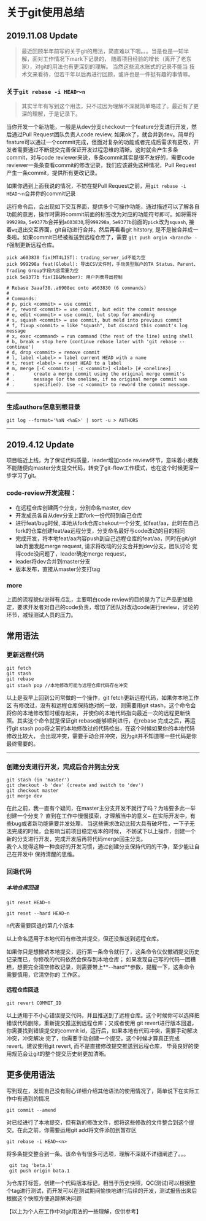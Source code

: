 # 关于git使用总结

## 2019.11.08 Update

> 最近回顾半年前写的关于git的用法，简直难以下咽。。。当是也是一知半解，面对工作情况下mark下记录的，
随着项目经验的增长（离开了老东家），对git的用法也有更深刻的理解。 当然这些流水账式的记录不能当
技术文来看待，但若干年以后再进行回顾，或许也是一件挺有趣的事情嘛。

### 关于`git rebase -i HEAD～n`

>其实半年有写到这个用法，只不过因为理解不深就简单略过了。最近有了更深的理解，于是记录下。

当你开发一个新功能，一般是从dev分支checkout一个feature分支进行开发，然后通过Pull Request团队负责人code review,
如果ok了，就合并到dev。简单的feature可以通过一个commit完成，但面对复杂的功能或者完成后需求有更改，开发者需要通过不断提交完善保证开发过程思维的清晰。这时就会产生多条commit，对与code reviewer来说，多条commit其实是很不友好的，需要code reviewer一条条查看commit的修改记录，我们应该避免这种情况，Pull Request产生一条commit，提供所有更改记录。

如果你遇到上面我说的情况，不妨在提Pull Request之前，用`git rebase -i HEAD～n`合并你的commit记录

运行命令后，会出现如下交互界面，提供多个可操作功能，通过描述可以了解各自功能的意思，操作时需将commit前面的标签改为对应的功能符号即可。如将需将`999298a`, `5e9377b`合并到`a603830`,将`999298a`, `5e9377b`前面的`pick`改为`squash`, 接着`wq`退出交互界面，git自动进行合并。然后再看看git hitstory, 是不是被合并成一条啦。如果commit已经被推送到远程仓库了，需要 `git push orgin <branch> -f`强制更新远程仓库。

```
pick a603830 fix(MT4LIST): trading_server_id不能为空
pick 999298a feat(Global): 导出CSV文件时，手动类型账户的TA Status、Parent、Trading Group字段内容需要为空
pick 5e9377b fix(IB&Member): 用户列表导出控制

# Rebase 3aaaf38..a6908ec onto a603830 (6 commands)
#
# Commands:
# p, pick <commit> = use commit
# r, reword <commit> = use commit, but edit the commit message
# e, edit <commit> = use commit, but stop for amending
# s, squash <commit> = use commit, but meld into previous commit
# f, fixup <commit> = like "squash", but discard this commit's log message
# x, exec <command> = run command (the rest of the line) using shell
# b, break = stop here (continue rebase later with 'git rebase --continue')
# d, drop <commit> = remove commit
# l, label <label> = label current HEAD with a name
# t, reset <label> = reset HEAD to a label
# m, merge [-C <commit> | -c <commit>] <label> [# <oneline>]
# .       create a merge commit using the original merge commit's
# .       message (or the oneline, if no original merge commit was
# .       specified). Use -c <commit> to reword the commit message.
```
----

### 生成authors信息到根目录

```
git log --format='%aN <%aE>' | sort -u > AUTHORS
```

---

## 2019.4.12 Update
项目临近上线，为了保证代码质量，leader增加code review环节，意味着小弟我不能随便向master分支提交代码，转变了git-flow工作模式，也在这个时候更深一步学习了git。

### code-review开发流程：

* 在远程仓库创建两个分支，分别命名master, dev
* 开发成员各自从dev分支上面fork一份代码到自己仓库
* 进行feat/bug时候, 本地从fork仓库chekout一个分支, 如feat/aa，此时在自己fork的仓库创建feat/aa远程分支，分支命名最好与code改动的目的相同
* 完成开发，将本地feat/aa内容push到自己远程仓库的feat/aa，同时在git/git lab页面发起merge request, 请求将改动的分支合并到dev分支，团队讨论
觉得code没问题了，leader确定merge request，
* leader将dev合并到master分支
* 版本发布，直接从master分支打tag

### more
 上面的流程貌似说得有点乱，主要明白code review的目的是为了让产品更加稳定，要求开发者对自己的code负责，增加了团队对改动code进行review，讨论的环节，减轻测试人员的压力。

## 常用语法

### 更新远程代码

```
git fetch 
git stash 
git rebase
git stash pop //本地修改可能与远程仓库代码存在冲突
```

以上是我早上回到公司常做的一个操作，git fetch更新远程代码，如果你本地工作区
有修改过，没有和远程仓库保持绝对的一致，则需要用git stash，这个命令会将你的本地修改暂时缓存起来，
并使你的本地代码指向最近一次的远程更新快照。其实这个命令就是保证git rebase能够顺利进行，在rebase
完成之后，再运行git stash pop将之前的本地修改过的代码检出，在这个时候如果你的本地代码修改比较大，
会出现冲突，需要手动合并冲突，因为git并不知道哪一些代码是你最终需要的。

***

### 创建分支进行开发，完成后合并到主分支

```
git stash (in 'master')
git checkout -b 'dev' (create and switch to 'dev')
git checkout master
git merge dev

```

在此之前，我一直有个疑问，在master主分支开发不就行了吗？为啥要多此一举创建一个分支？
直到在工作中慢慢摸索，才理解当中的意义~ 在实际开发中，有些bug或者新功能需要并发处理，
当这些需求改动比较大具有破坏性，一下子无法完成的时候，会影响当前项目稳定版本的时候，
不妨试下以上操作，创建一个新的分支进行开发，完成开发后再将代码merge回主分支。  
我个人觉得这种一种良好的开发习惯，通过创建分支保持代码的干净，至少能让自己在开发中
保持清醒的思维。

### 回退代码

##### 本地仓库回退

```
git reset HEAD~n

git reset --hard HEAD~n
```

n代表需要回退的第几个版本

以上命名适用于本地代码有修改并提交，但还没推送到远程仓库。  

如果你只是想撤销本地提交，运行第一条命令就行了，这条命令仅仅撤销提交历史记录而已，你修改的代码依然会保存到本地仓库；
如果发现自己写的代码一团糟糕，想要完全清空修改记录，则需要带上**--hard**参数，提醒一下，这条命令需要慎用，它清空你的
工作区。

#### 远程仓库回退


```
git revert COMMIT_ID
```

以上适用于不小心错误提交代码，并且推送到了远程仓库。这个时候你可以选择把错误代码删除，重新提交推送到远程仓库；又或者使用
git revert进行版本回退，你需要找到错误提交的commit id，运行后，如果本地有代码冲突，需要手动解决冲突，冲突解决
完了，你需要手动创建一个提交，这个时候才算真正完成revert。建议使用git revert, 而不是直接修改提交推送到远程仓库，
毕竟良好的使用规范会让git的整个提交历史树更加清晰。


## 更多使用语法

写到现在，发现自己没有耐心详细介绍其他语法的使用情况了，简单说下在实际工作中有遇到的情况

```
git commit --amend
```

对已经进行了本地提交，但有新的修改文件，想将这些修改的文件整合到这个提交。在此之前，你需要运用git add将文件添加到暂存区

```
git rebase -i HEAD~<n>
```

将多条提交整合到一条。该命令有很多可选项，理解不深就不详细阐述了。。。

```
 git tag 'beta.1'
 git push origin bata.1
```

为仓库打标签，创建一个代码版本标记，相当于历史快照，QC(测试)可以根据整个tag进行测试，而开发可以在测试期间愉快地进行后续的开发，测试报告出来后
根据这个快照方便追踪解决问题


【以上为个人在工作中对git用法的一些理解，仅供参考】
